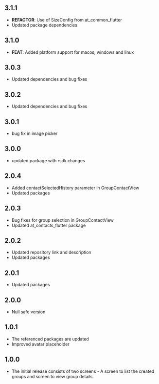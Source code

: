 ## 3.1.1
- **REFACTOR**: Use of SizeConfig from at_common_flutter
- Updated package dependencies

## 3.1.0
- **FEAT**: Added platform support for macos, windows and linux

## 3.0.3
- Updated dependencies and bug fixes

## 3.0.2
- Updated dependencies and bug fixes

## 3.0.1
- bug fix in image picker

## 3.0.0
- updated package with rsdk changes

## 2.0.4
- Added contactSelectedHistory parameter in GroupContactView
- Updated packages

## 2.0.3
- Bug fixes for group selection in GroupContactView
- Updated at_contacts_flutter package

## 2.0.2
- Updated repository link and description
- Updated packages

## 2.0.1
- Updated packages

## 2.0.0
- Null safe version

## 1.0.1
- The referenced packages are updated
- Improved avatar placeholder

## 1.0.0
- The initial release consists of two screens - A screen to list the created groups and screen to view group details.
